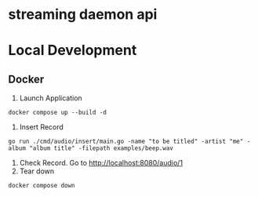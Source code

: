 # streaming daemon api

# Local Development

## Docker
1. Launch Application
```
docker compose up --build -d
```
1. Insert Record
```
go run ./cmd/audio/insert/main.go -name "to be titled" -artist "me" -album "album title" -filepath examples/beep.wav
```
1. Check Record. Go to [http://localhost:8080/audio/1](http://localhost:8080/audio/1)
1. Tear down
```
docker compose down
```
